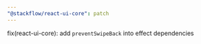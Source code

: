 ```yaml
---
"@stackflow/react-ui-core": patch
---
```


fix(react-ui-core): add `preventSwipeBack` into effect dependencies
